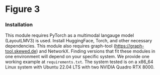 # Figure 3

### Installation

This module requires PyTorch as a multimodal langauge model (LayoutLMV3) is used. Install HuggingFace, Torch, and other necessary dependencies. This module also requires graph-tool (https://graph-tool.skewed.de) and NetworkX. Finding versions that fit these modules in one environment will depend on your specific system. We provide one working example at `requirements.txt`. The system tested is on a x86_64 Linux system with Ubuntu 22.04 LTS with two NVIDIA Quadro RTX 8000. 